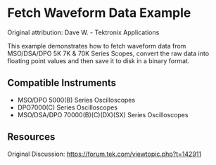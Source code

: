 # Fetch Waveform Data Example
Original attribution: Dave W. - Tektronix Applications

This example demonstrates how to fetch waveform data from MSO/DSA/DPO  5K 7K & 70K Series Scopes, convert the raw data into floating point values and then save it to disk in a binary format.

Compatible Instruments
----------------------
* MSO/DPO 5000(B) Series Oscilloscopes
* DPO7000(C) Series Oscilloscopes
* MSO/DSA/DPO 70000(B)(C)(DX)(SX) Series Oscilloscopes

<!-- markdown-link-check-disable -->
Resources
---------
Original Discussion:
https://forum.tek.com/viewtopic.php?t=142911
